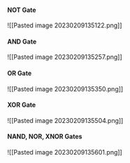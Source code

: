 #### NOT Gate
![[Pasted image 20230209135122.png]]

#### AND Gate
![[Pasted image 20230209135257.png]]

#### OR Gate
![[Pasted image 20230209135350.png]]

#### XOR Gate
![[Pasted image 20230209135504.png]]

#### NAND, NOR, XNOR Gates
![[Pasted image 20230209135601.png]]


